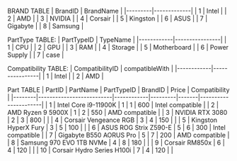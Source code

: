 


BRAND TABLE
| BrandID | BrandName   |
|---------|-------------|
| 1       | Intel       |
| 2       | AMD         |
| 3       | NVIDIA      |
| 4       | Corsair     |
| 5       | Kingston    |
| 6       | ASUS        |
| 7       | Gigabyte    |
| 8       | Samsung     |


PartType TABLE:
| PartTypeID | TypeName       |
|------------|----------------|
| 1          | CPU            |
| 2          | GPU            |
| 3          | RAM            |
| 4          | Storage        |
| 5          | Motherboard    |
| 6          | Power Supply   |
| 7          | case           |




Compatibility TABLE:
| CompatibilityID | compatibleWith       |
|------------|----------------|
| 1          | Intel            |
| 2          | AMD            |






Part TABLE 
| PartID | PartName                 | PartTypeID | BrandID | Price | Compatibility       |
|--------|--------------------------|------------|---------|-------|----------------------|
| 1      | Intel Core i9-11900K     | 1          | 1       | 600   | Intel compatible     |
| 2      | AMD Ryzen 9 5900X         | 1          | 2       | 550   | AMD compatible       |
| 3      | NVIDIA RTX 3080           | 2          | 3       | 800   |                      |
| 4      | Corsair Vengeance RGB     | 3          | 4       | 150   |                      |
| 5      | Kingston HyperX Fury     | 3          | 5       | 100   |                      |
| 6      | ASUS ROG Strix Z590-E     | 5          | 6       | 300   | Intel compatible     |
| 7      | Gigabyte B550 AORUS Pro  | 5          | 7       | 200   | AMD compatible       |
| 8      | Samsung 970 EVO 1TB NVMe  | 4          | 8       | 180   |                      |
| 9      | Corsair RM850x           | 6          | 4       | 120   |                      |
| 10     | Corsair Hydro Series H100i | 7        | 4       | 120   |                      |




